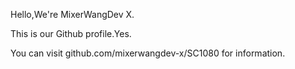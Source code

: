 Hello,We're MixerWangDev X.

This is our Github profile.Yes.

You can visit github.com/mixerwangdev-x/SC1080 for information.
